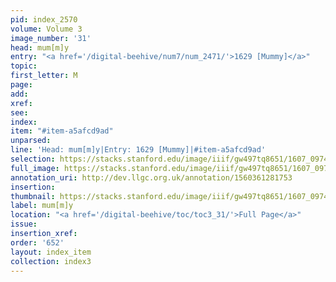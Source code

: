 ```yaml
---
pid: index_2570
volume: Volume 3
image_number: '31'
head: mum[m]y
entry: "<a href='/digital-beehive/num7/num_2471/'>1629 [Mummy]</a>"
topic:
first_letter: M
page:
add:
xref:
see:
index:
item: "#item-a5afcd9ad"
unparsed:
line: 'Head: mum[m]y|Entry: 1629 [Mummy]|#item-a5afcd9ad'
selection: https://stacks.stanford.edu/image/iiif/gw497tq8651/1607_0974/1564,1363,416,138/full/0/default.jpg
full_image: https://stacks.stanford.edu/image/iiif/gw497tq8651/1607_0974/full/full/0/default.jpg
annotation_uri: http://dev.llgc.org.uk/annotation/1560361281753
insertion:
thumbnail: https://stacks.stanford.edu/image/iiif/gw497tq8651/1607_0974/1564,1363,416,138/150,/0/default.jpg
label: mum[m]y
location: "<a href='/digital-beehive/toc/toc3_31/'>Full Page</a>"
issue:
insertion_xref:
order: '652'
layout: index_item
collection: index3
---
```

